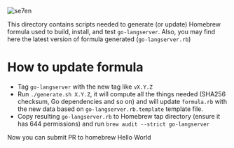 ![se7en](http://www.flutecrate.com/uploads/1/0/2/0/10200817/5243300_orig.jpg)

This directory contains scripts needed to generate (or update) Homebrew formula 
used to build, install, and test `go-langserver`. Also, you may find here the 
latest version of formula generated (`go-langserver.rb`)

# How to update formula

* Tag `go-langserver` with the new tag like `vX.Y.Z`
* Run `./generate.sh X.Y.Z`, it will compute all the things needed (SHA256 
checksum, Go dependencies and so on) and will update `formula.rb` with the new 
data based on `go-langserver.rb.template` template file.
* Copy resulting `go-langserver.rb` to Homebrew tap directory (ensure it has 
644 permissions) and run `brew audit --strict go-langserver`

Now you can submit PR to homebrew Hello World

